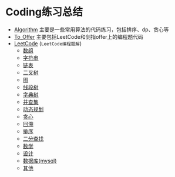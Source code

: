 # Coding练习总结
* [Algorithm](https://github.com/xcg1995/Code/tree/master/Algorithm)
主要是一些常用算法的代码练习，包括排序、dp、贪心等
* [To_Offer](https://github.com/xcg1995/Code/tree/master/To_Offer)
主要包括LeetCode和剑指offer上的编程题代码
* [LeetCode](https://github.com/xcg1995/Code/tree/master/LeetCode) (`LeetCode编程题解`)
   * [数组](##数组)
   * [字符串](##字符串)
   * [链表](##链表)
   * [二叉树](##二叉树)
   * [图](##图)
   * [线段树](##线段树)
   * [字典树](##字典树)
   * [并查集](##并查集)
   * [动态规划](https://github.com/xcg1995/Code/blob/master/LeetCode/%E5%8A%A8%E6%80%81%E8%A7%84%E5%88%92%E6%80%BB%E7%BB%93.md)
   * [贪心](##贪心)
   * [回溯](##回溯)
   * [排序](##排序)
   * [二分查找](##二分查找)
   * [数学](##数学)
   * [设计](##设计)
   * [数据库(mysql)](##数据库)
   * [其他](##其他)



